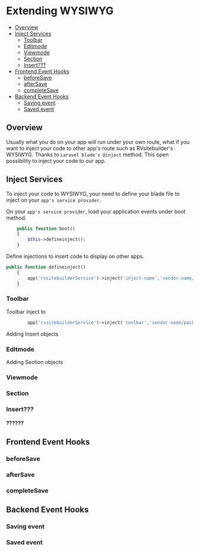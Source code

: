 # Extending WYSIWYG

- [Overview](#overview)
- [Inject Services](#inject-services)
  - [Toolbar](#toolbar)
  - [Editmode](#editmode)
  - [Viewmode](#viewmode)
  - [Section](#section)
  - [Insert???](#insert)
- [Frontend Event Hooks](#frontend-event-hooks)
  - [beforeSave](#beforesave)
  - [afterSave](#aftersave)
  - [completeSave](#completesave)
- [Backend Event Hooks](#backend-event-hooks)
  - [Saving event](#saving-event)
  - [Saved event](#saved-event)
  
<a name="Overview"></a>

## Overview

Usually what you do on your app will run under your own route, what if you want to inject your code to other app's route such as RVsitebuilder's WYSIWYG. Thanks to `Laravel blade's @inject` method. This open possibility to inject your code to our app.

<a name="Inject-Services"></a>

## Inject Services


To inject your code to WYSIWYG, your need to define your blade file to inject on your `app's service provider`.

On your `app's service provider`, load your application events under boot method.

```php
    public function boot()
    {
        $this->defineinject();
    }
```

 Define injections to insert code to display on other apps.

```php
public function defineinject()
    {
        app('rvsitebuilderService')->inject('inject-name','vendor-name/package-name::view blade file');
    }
```

### Toolbar
Toolbar inject to

```php
        app('rvsitebuilderService')->inject('toolbar','vendor-name/package-name::view blade file');

```
Adding Insert objects

### Editmode

Adding Section objects

<!-- TODO: @tanawat Backend Event Hooks -->

### Viewmode

### Section

### Insert???

#### ??????

<a name="Frontend-Event-Hooks"></a>

## Frontend Event Hooks

<!-- TODO: @june Backend Event Hooks -->

### beforeSave

### afterSave

### completeSave

<a name="Backend-Event-Hooks"></a>

## Backend Event Hooks

<!-- TODO: @pram Backend Event Hooks -->

### Saving event

### Saved event
